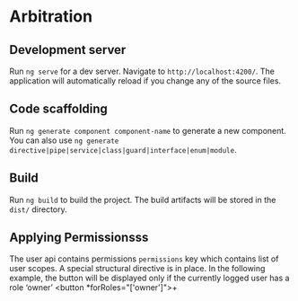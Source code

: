 # Arbitration

## Development server

Run `ng serve` for a dev server. Navigate to `http://localhost:4200/`. The application will automatically reload if you change any of the source files.

## Code scaffolding

Run `ng generate component component-name` to generate a new component. You can also use `ng generate directive|pipe|service|class|guard|interface|enum|module`.

## Build

Run `ng build` to build the project. The build artifacts will be stored in the `dist/` directory.

## Applying Permissionsss

The user api contains permissions `permissions` key which contains list of user scopes. A special structural directive is in place. In the following example, the button will be displayed only if the currently logged user has a role ‘owner’
<button \*forRoles="['owner']">+</button>

